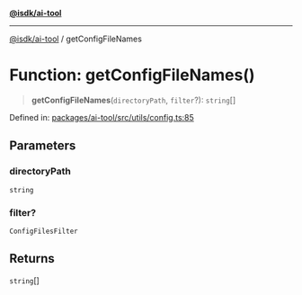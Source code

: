 [**@isdk/ai-tool**](../README.md)

***

[@isdk/ai-tool](../globals.md) / getConfigFileNames

# Function: getConfigFileNames()

> **getConfigFileNames**(`directoryPath`, `filter`?): `string`[]

Defined in: [packages/ai-tool/src/utils/config.ts:85](https://github.com/isdk/ai-tool.js/blob/6a89194ac34437a1bc58f7ec590cd22976939ca6/src/utils/config.ts#L85)

## Parameters

### directoryPath

`string`

### filter?

`ConfigFilesFilter`

## Returns

`string`[]
